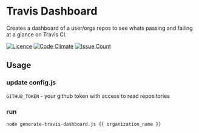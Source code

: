 # Travis Dashboard
Creates a dashboard of a user/orgs repos to see whats passing and failing at a glance on Travis CI.

[![Licence](https://img.shields.io/badge/Licence-ISC-blue.svg)](https://opensource.org/licenses/ISC) [![Code Climate](https://codeclimate.com/github/stevenharradine/travis-dashboard/badges/gpa.svg)](https://codeclimate.com/github/stevenharradine/travis-dashboard) [![Issue Count](https://codeclimate.com/github/stevenharradine/travis-dashboard/badges/issue_count.svg)](https://codeclimate.com/github/stevenharradine/travis-dashboard)

## Usage
### update config.js
`GITHUB_TOKEN` - your github token with access to read repositories

### run
```
node generate-travis-dashboard.js {{ organization_name }}
```
